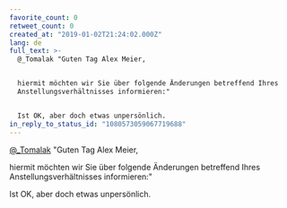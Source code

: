 ```yaml
---
favorite_count: 0
retweet_count: 0
created_at: "2019-01-02T21:24:02.000Z"
lang: de
full_text: >-
  @_Tomalak "Guten Tag Alex Meier,


  hiermit möchten wir Sie über folgende Änderungen betreffend Ihres
  Anstellungsverhältnisses informieren:"


  Ist OK, aber doch etwas unpersönlich.
in_reply_to_status_id: "1080573059067719688"
---
```


[@\_Tomalak](https://twitter.com/_Tomalak) "Guten Tag Alex Meier,

hiermit möchten wir Sie über folgende Änderungen betreffend Ihres
Anstellungsverhältnisses informieren:"

Ist OK, aber doch etwas unpersönlich.
